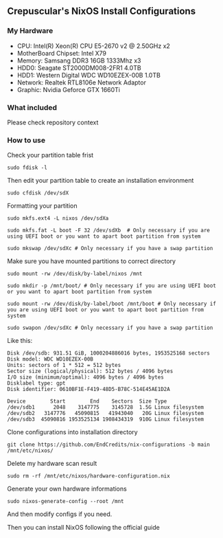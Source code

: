 ## Crepuscular's NixOS Install Configurations

### My Hardware
 - CPU: Intel(R) Xeon(R) CPU E5-2670 v2 @ 2.50GHz x2
 - MotherBoard Chipset: Intel X79
 - Memory: Samsang DDR3 16GB 1333Mhz x3
 - HDD0: Seagate ST2000DM008-2FR1 4.0TB
 - HDD1: Western Digital WDC WD10EZEX-00B 1.0TB
 - Network: Realtek RTL8106e Network Adaptor
 - Graphic: Nvidia Geforce GTX 1660Ti

### What included

Please check repository context

### How to use

Check your partition table frist

```
sudo fdisk -l
```

Then edit your partition table to create an installation environment

```
sudo cfdisk /dev/sdX
```

Formatting your partition

```
sudo mkfs.ext4 -L nixos /dev/sdXa

sudo mkfs.fat -L boot -F 32 /dev/sdXb  # Only necessary if you are using UEFI boot or you want to apart boot partition from system

sudo mkswap /dev/sdXc # Only necessary if you have a swap partition
```

Make sure you have mounted partitions to correct directory

```
sudo mount -rw /dev/disk/by-label/nixos /mnt

sudo mkdir -p /mnt/boot/ # Only necessary if you are using UEFI boot or you want to apart boot partition from system

sudo mount -rw /dev/disk/by-label/boot /mnt/boot # Only necessary if you are using UEFI boot or you want to apart boot partition from system

sudo swapon /dev/sdXc # Only necessary if you have a swap partition
```

Like this:

```
Disk /dev/sdb: 931.51 GiB, 1000204886016 bytes, 1953525168 sectors
Disk model: WDC WD10EZEX-00B
Units: sectors of 1 * 512 = 512 bytes
Sector size (logical/physical): 512 bytes / 4096 bytes
I/O size (minimum/optimal): 4096 bytes / 4096 bytes
Disklabel type: gpt
Disk identifier: 0610BF1E-F419-48D5-B78C-514E45AE1D2A

Device        Start        End    Sectors  Size Type
/dev/sdb1      2048    3147775    3145728  1.5G Linux filesystem
/dev/sdb2   3147776   45090815   41943040   20G Linux filesystem
/dev/sdb3  45090816 1953525134 1908434319  910G Linux filesystem
```

Clone configurations into installation directory

```
git clone https://github.com/EndCredits/nix-configurations -b main /mnt/etc/nixos/
```

Delete my hardware scan result

```
sudo rm -rf /mnt/etc/nixos/hardware-configuration.nix
```

Generate your own hardware informations

```
sudo nixos-generate-config --root /mnt
```

And then modify configs if you need.

Then you can install NixOS following the official guide
